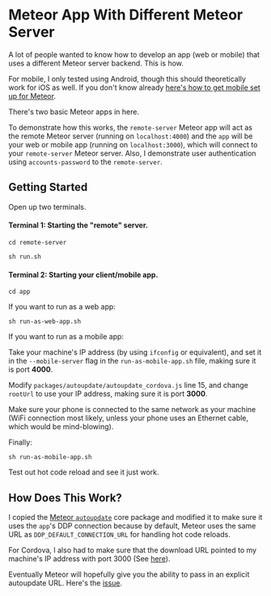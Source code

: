 # Meteor App With Different Meteor Server

A lot of people wanted to know how to develop an app (web or mobile) that uses a different Meteor server backend. This is how.

For mobile, I only tested using Android, though this should theoretically work for iOS as well. If you don't know already [here's how to get mobile set up for Meteor](https://www.meteor.com/tutorials/blaze/running-on-mobile).

There's two basic Meteor apps in here.

To demonstrate how this works, the `remote-server` Meteor app will act as the remote Meteor server (running on `localhost:4000`) and the `app` will be your web or mobile app (running on `localhost:3000`), which will connect to your `remote-server` Meteor server. Also, I demonstrate user authentication using `accounts-password` to the `remote-server`.

## Getting Started

Open up two terminals.

#### Terminal 1: Starting the "remote" server.

`cd remote-server`

`sh run.sh`

#### Terminal 2: Starting your client/mobile app.

`cd app`

If you want to run as a web app:

`sh run-as-web-app.sh`

If you want to run as a mobile app:

Take your machine's IP address (by using `ifconfig` or equivalent), and set it in the `--mobile-server` flag in the `run-as-mobile-app.sh` file, making sure it is port __4000__. 

Modify `packages/autoupdate/autoupdate_cordova.js` line 15, and change `rootUrl` to use your IP address, making sure it is port __3000__.

Make sure your phone is connected to the same network as your machine (WiFi connection most likely, unless your phone uses an Ethernet cable, which would be mind-blowing).

Finally:

`sh run-as-mobile-app.sh`

Test out hot code reload and see it just work.

## How Does This Work?

I copied the [Meteor `autoupdate`](https://github.com/meteor/meteor/tree/master/packages/autoupdate) core package and modified it to make sure it uses the `app`'s DDP connection because by default, Meteor uses the same URL as `DDP_DEFAULT_CONNECTION_URL` for handling hot code reloads.

For Cordova, I also had to make sure that the download URL pointed to my machine's IP address with port 3000 (See [here](https://github.com/rclai/meteor-app-with-remote-server/blob/master/app/packages/autoupdate/autoupdate_cordova.js#L15)).

Eventually Meteor will hopefully give you the ability to pass in an explicit autoupdate URL. Here's the [issue](https://github.com/meteor/meteor/issues/3815).
